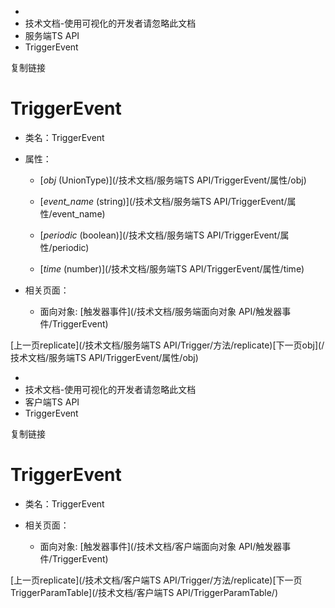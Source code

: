   * [](/)
  * 技术文档-使用可视化的开发者请忽略此文档
  * 服务端TS API
  * TriggerEvent

复制链接

# TriggerEvent

  * 类名：TriggerEvent

  * 属性：

    * [_obj_ (UnionType)](/技术文档/服务端TS API/TriggerEvent/属性/obj)

    * [_event_name_ (string)](/技术文档/服务端TS API/TriggerEvent/属性/event_name)

    * [_periodic_ (boolean)](/技术文档/服务端TS API/TriggerEvent/属性/periodic)

    * [_time_ (number)](/技术文档/服务端TS API/TriggerEvent/属性/time)

  * 相关页面：

    * 面向对象: [触发器事件](/技术文档/服务端面向对象 API/触发器事件/TriggerEvent)

[上一页replicate](/技术文档/服务端TS API/Trigger/方法/replicate)[下一页obj](/技术文档/服务端TS
API/TriggerEvent/属性/obj)


  * [](/)
  * 技术文档-使用可视化的开发者请忽略此文档
  * 客户端TS API
  * TriggerEvent

复制链接

# TriggerEvent

  * 类名：TriggerEvent

  * 相关页面：

    * 面向对象: [触发器事件](/技术文档/客户端面向对象 API/触发器事件/TriggerEvent)

[上一页replicate](/技术文档/客户端TS
API/Trigger/方法/replicate)[下一页TriggerParamTable](/技术文档/客户端TS
API/TriggerParamTable/)


